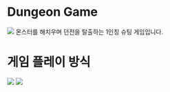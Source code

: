 # Dungeon Game
<img src = 'https://github.com/LeeHayoung0807/Dungeon-Game/assets/73875317/1dddbaff-0fa5-4d6f-957d-827a5eeb312c'>
몬스터를 해치우며 던전을 탈출하는 1인칭 슈팅 게임입니다.

# 게임 플레이 방식
<img src = 'https://github.com/LeeHayoung0807/Dungeon-Game/assets/73875317/9f256907-679d-4413-b9e4-4540fe77d7b3'>
<img src = 'https://github.com/LeeHayoung0807/Dungeon-Game/assets/73875317/7ef2aeac-847c-4fcb-bd36-5878a3ca081c'>
